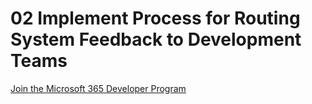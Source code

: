 # 02 Implement Process for Routing System Feedback to Development Teams

[Join the Microsoft 365 Developer Program](https://developer.microsoft.com/en-us/microsoft-365/dev-program)
